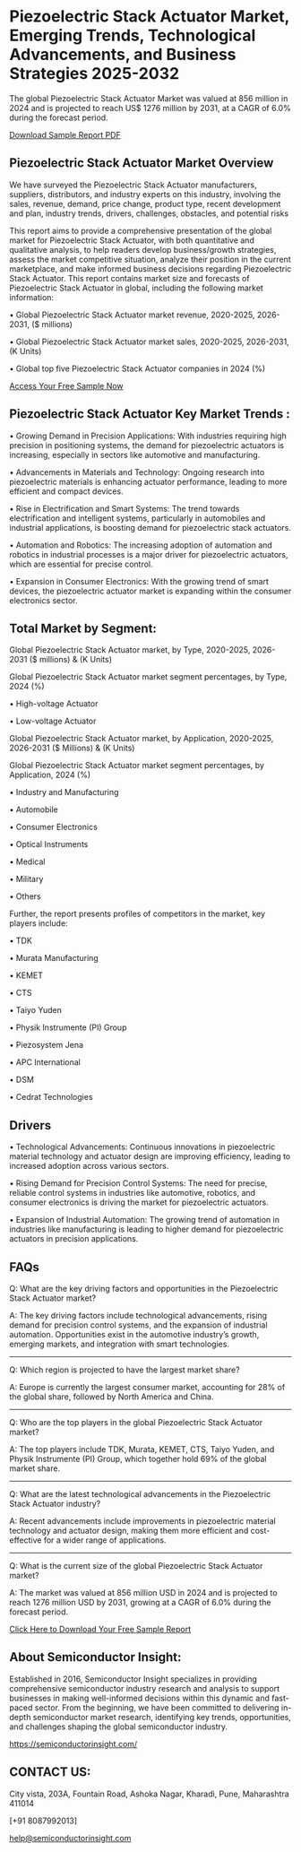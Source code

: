 <h1>Piezoelectric Stack Actuator Market, Emerging Trends, Technological Advancements, and Business Strategies 2025-2032</h1>

The global Piezoelectric Stack Actuator Market was valued at 856 million in 2024 and is projected to reach US$ 1276 million by 2031, at a CAGR of 6.0% during the forecast period.

[Download Sample Report PDF
](https://semiconductorinsight.com/download-sample-report/?product_id=91069)

<h2>Piezoelectric Stack Actuator Market Overview</h2>

We have surveyed the Piezoelectric Stack Actuator manufacturers, suppliers, distributors, and industry experts on this industry, involving the sales, revenue, demand, price change, product type, recent development and plan, industry trends, drivers, challenges, obstacles, and potential risks

This report aims to provide a comprehensive presentation of the global market for Piezoelectric Stack Actuator, with both quantitative and qualitative analysis, to help readers develop business/growth strategies, assess the market competitive situation, analyze their position in the current marketplace, and make informed business decisions regarding Piezoelectric Stack Actuator. This report contains market size and forecasts of Piezoelectric Stack Actuator in global, including the following market information:

•	Global Piezoelectric Stack Actuator market revenue, 2020-2025, 2026-2031, ($ millions)

•	Global Piezoelectric Stack Actuator market sales, 2020-2025, 2026-2031, (K Units)

•	Global top five Piezoelectric Stack Actuator companies in 2024 (%)

[Access Your Free Sample Now
](https://semiconductorinsight.com/report/piezoelectric-stack-actuator-market/)

<h2>Piezoelectric Stack Actuator Key Market Trends  :</h2>

•	Growing Demand in Precision Applications: With industries requiring high precision in positioning systems, the demand for piezoelectric actuators is increasing, especially in sectors like automotive and manufacturing.

•	Advancements in Materials and Technology: Ongoing research into piezoelectric materials is enhancing actuator performance, leading to more efficient and compact devices.

•	Rise in Electrification and Smart Systems: The trend towards electrification and intelligent systems, particularly in automobiles and industrial applications, is boosting demand for piezoelectric stack actuators.

•	Automation and Robotics: The increasing adoption of automation and robotics in industrial processes is a major driver for piezoelectric actuators, which are essential for precise control.

•	Expansion in Consumer Electronics: With the growing trend of smart devices, the piezoelectric actuator market is expanding within the consumer electronics sector.

<h2>Total Market by Segment:</h2>

Global Piezoelectric Stack Actuator market, by Type, 2020-2025, 2026-2031 ($ millions) & (K Units)

Global Piezoelectric Stack Actuator market segment percentages, by Type, 2024 (%)

•	High-voltage Actuator

•	Low-voltage Actuator

Global Piezoelectric Stack Actuator market, by Application, 2020-2025, 2026-2031 ($ Millions) & (K Units)

Global Piezoelectric Stack Actuator market segment percentages, by Application, 2024 (%)

•	Industry and Manufacturing

•	Automobile

•	Consumer Electronics

•	Optical Instruments

•	Medical

•	Military

•	Others

Further, the report presents profiles of competitors in the market, key players include:

•	TDK

•	Murata Manufacturing

•	KEMET

•	CTS

•	Taiyo Yuden

•	Physik Instrumente (PI) Group

•	Piezosystem Jena

•	APC International

•	DSM

•	Cedrat Technologies

<h2>Drivers</h2>

•	Technological Advancements: Continuous innovations in piezoelectric material technology and actuator design are improving efficiency, leading to increased adoption across various sectors.

•	Rising Demand for Precision Control Systems: The need for precise, reliable control systems in industries like automotive, robotics, and consumer electronics is driving the market for piezoelectric actuators.

•	Expansion of Industrial Automation: The growing trend of automation in industries like manufacturing is leading to higher demand for piezoelectric actuators in precision applications.



<h2>FAQs</h2>

Q: What are the key driving factors and opportunities in the Piezoelectric Stack Actuator market?

A: The key driving factors include technological advancements, rising demand for precision control systems, and the expansion of industrial automation. Opportunities exist in the automotive industry’s growth, emerging markets, and integration with smart technologies.

________________________________________

Q: Which region is projected to have the largest market share?

A: Europe is currently the largest consumer market, accounting for 28% of the global share, followed by North America and China.

________________________________________

Q: Who are the top players in the global Piezoelectric Stack Actuator market?

A: The top players include TDK, Murata, KEMET, CTS, Taiyo Yuden, and Physik Instrumente (PI) Group, which together hold 69% of the global market share.

________________________________________

Q: What are the latest technological advancements in the Piezoelectric Stack Actuator industry?

A: Recent advancements include improvements in piezoelectric material technology and actuator design, making them more efficient and cost-effective for a wider range of applications.

________________________________________

Q: What is the current size of the global Piezoelectric Stack Actuator market?

A: The market was valued at 856 million USD in 2024 and is projected to reach 1276 million USD by 2031, growing at a CAGR of 6.0% during the forecast period.



[Click Here to Download Your Free Sample Report ](https://semiconductorinsight.com/download-sample-report/?product_id=91069)

<h2>About Semiconductor Insight:</h2>

Established in 2016, Semiconductor Insight specializes in providing comprehensive semiconductor industry research and analysis to support businesses in making well-informed decisions within this dynamic and fast-paced sector. From the beginning, we have been committed to delivering in-depth semiconductor market research, identifying key trends, opportunities, and challenges shaping the global semiconductor industry.

https://semiconductorinsight.com/

<h2>CONTACT US:</h2>

City vista, 203A, Fountain Road, Ashoka Nagar, Kharadi, Pune, Maharashtra 411014

[+91 8087992013]

help@semiconductorinsight.com




